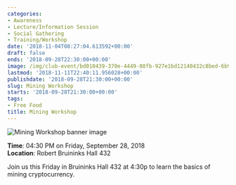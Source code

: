 ```yaml
---
categories:
- Awareness
- Lecture/Information Session
- Social Gathering
- Training/Workshop
date: '2018-11-04T08:27:04.613592+00:00'
draft: false
ends: '2018-09-28T22:30:00+00:00'
image: /img/club-event/bd010439-370e-4449-88fb-927e1bd12140432c8bed-6b9e-4f3e-bc33-7f967a482625.png
lastmod: '2018-11-11T22:40:11.956028+00:00'
publishdate: '2018-09-28T21:30:00+00:00'
slug: Mining Workshop
starts: '2018-09-28T21:30:00+00:00'
tags:
- Free Food
title: Mining Workshop
---
```


<img src="/img/club-event/bd010439-370e-4449-88fb-927e1bd12140432c8bed-6b9e-4f3e-bc33-7f967a482625.png" alt="Mining Workshop banner image" /><br>
    <p class="eventInfo">
        <strong>Time</strong>: 04:30 PM on Friday, September 28, 2018<br>
        <strong>Location</strong>: Robert Bruininks Hall 432
    </p>
    <p>Join us this Friday in Bruininks Hall 432 at 4:30p to learn the basics of mining cryptocurrency.</p>